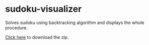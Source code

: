 # sudoku-visualizer
Solves sudoku using backtracking algorithm and displays the whole procedure.

[Click here](https://drive.google.com/file/d/1_JMMR3vTE0d8eTHvjG_T-OoygL0WTNol/view?usp=sharing) to download the zip.
